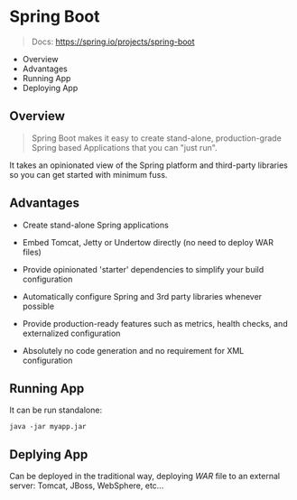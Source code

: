 # Spring Boot

> Docs: https://spring.io/projects/spring-boot

* Overview
* Advantages
* Running App
* Deploying App

## Overview

> Spring Boot makes it easy to create stand-alone, production-grade Spring based Applications that you can "just run".

It takes an opinionated view of the Spring platform and third-party libraries so you can get started with minimum fuss.

## Advantages

* Create stand-alone Spring applications

* Embed Tomcat, Jetty or Undertow directly (no need to deploy WAR files)

* Provide opinionated 'starter' dependencies to simplify your build configuration

* Automatically configure Spring and 3rd party libraries whenever possible

* Provide production-ready features such as metrics, health checks, and externalized configuration

* Absolutely no code generation and no requirement for XML configuration

## Running App

It can be run standalone:

```
java -jar myapp.jar
```

## Deplying App

Can be deployed in the traditional way, deploying *WAR* file to an external server: Tomcat, JBoss, WebSphere, etc...